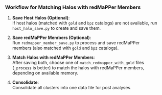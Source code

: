 ### Workflow for Matching Halos with redMaPPer Members

1. **Save Host Halos (Optional)**:  
   If host halos (matched with `gold` and `bpz` catalogs) are not available, run `host_halo_save.py` to create and save them.

2. **Save redMaPPer Members (Optional)**:  
   Run `redmapper_member_save.py` to process and save redMaPPer members (also matched with `gold` and `bpz` catalogs).

3. **Match Halos with redMaPPer Members**:  
   After saving both, choose one of `match_redmapper_with_gold` files (`_process` is better) to match the halos with redMaPPer members, depending on available memory.

4. **Consolidate**:  
   Consolidate all clusters into one data file for post analyses.
